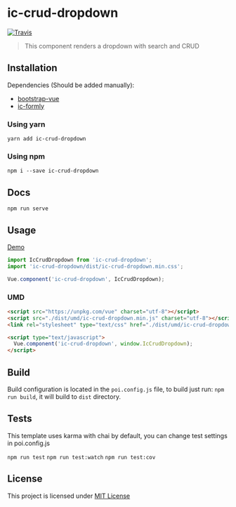 # ic-crud-dropdown
[![Travis](https://img.shields.io/travis/InCuca/ic-crud-dropdown/master.svg)](https://travis-ci.org/InCuca/ic-crud-dropdown/branches)

> This component renders a dropdown with search and CRUD

## Installation

Dependencies (Should be added manually):
- [bootstrap-vue](https://bootstrap-vue.js.org/)
- [ic-formly](https://github.com/InCuca/ic-formly)

### Using yarn

`yarn add ic-crud-dropdown`

### Using npm

`npm i --save ic-crud-dropdown`

## Docs

`npm run serve`

## Usage

[Demo](https://jsfiddle.net/kwb27zL6/)

```js
import IcCrudDropdown from 'ic-crud-dropdown';
import 'ic-crud-dropdown/dist/ic-crud-dropdown.min.css';

Vue.component('ic-crud-dropdown', IcCrudDropdown);
```

### UMD

```html
<script src="https://unpkg.com/vue" charset="utf-8"></script>
<script src="./dist/umd/ic-crud-dropdown.min.js" charset="utf-8"></script>
<link rel="stylesheet" type="text/css" href="./dist/umd/ic-crud-dropdown.min.css">

<script type="text/javascript">
  Vue.component('ic-crud-dropdown', window.IcCrudDropdown);
</script>
```

## Build

Build configuration is located in the `poi.config.js` file, to build just run: `npm run build`, it will build to `dist` directory.

## Tests

This template uses karma with chai by default, you can change test settings in poi.config.js

`npm run test`
`npm run test:watch`
`npm run test:cov`

## License

This project is licensed under [MIT License](http://en.wikipedia.org/wiki/MIT_License)
